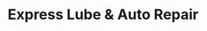 ---
title: "Express Lube & Auto Repair"
url: /detroit/express-lube-und-auto-repair/
shop: Autowerkstatt
---